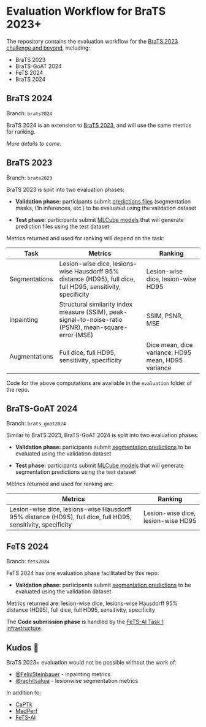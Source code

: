 # Evaluation Workflow for BraTS 2023+

The repository contains the evaluation workflow for the [BraTS 2023 challenge and beyond],
including:

* BraTS 2023
* BraTS-GoAT 2024
* FeTS 2024
* BraTS 2024

[BraTS 2023 challenge and beyond]: https://www.synapse.org/brats

## BraTS 2024

Branch: `brats2024`

BraTS 2024 is an extension to [BraTS 2023](#brats-2023), and will use the same metrics for ranking.

_More details to come._

## BraTS 2023

Branch: `brats2023`

BraTS 2023 is split into two evaluation phases:

* **Validation phase:** participants submit <u>predictions files</u> (segmentation masks, t1n inferences, etc.) to be evaluated using the validation dataset

* **Test phase:** participants submit <u>MLCube models</u> that will generate prediction files using the test dataset

Metrics returned and used for ranking will depend on the task:

**Task** | **Metrics** | **Ranking**
--|--|--
Segmentations | Lesion-wise dice, lesions-wise Hausdorff 95% distance (HD95), full dice, full HD95, sensitivity, specificity | Lesion-wise dice, lesion-wise HD95
Inpainting | Structural similarity index measure (SSIM), peak-signal-to-noise-ratio (PSNR), mean-square-error (MSE) | SSIM, PSNR, MSE
Augmentations | Full dice, full HD95, sensitivity, specificity | Dice mean, dice variance, HD95 mean, HD95 variance

Code for the above computations are available in the `evaluation` folder of the repo.

## BraTS-GoAT 2024

Branch: `brats_goat2024`

Similar to BraTS 2023, BraTS-GoAT 2024 is split into two evaluation phases:

* **Validation phase:** participants submit <u>segmentation predictions</u> to be evaluated using the validation dataset

* **Test phase:** participants submit <u>MLCube models</u> that will generate segmentation predictions using the test dataset

Metrics returned and used for ranking are:

**Metrics** | **Ranking**
--|--
Lesion-wise dice, lesions-wise Hausdorff 95% distance (HD95), full dice, full HD95, sensitivity, specificity | Lesion-wise dice, lesion-wise HD95

## FeTS 2024

Branch: `fets2024`

FeTS 2024 has one evaluation phase facilitated by this repo:

* **Validation phase:** participants submit <u>segmentation predictions</u> to be evaluated using the validation dataset

Metrics returned are: lesion-wise dice, lesions-wise Hausdorff 95% distance (HD95), full dice, full HD95, sensitivity, specificity

The **Code submission phase** is handled by the [FeTS-AI Task 1 infrastructure].

[FeTS-AI Task 1 infrastructure]: https://github.com/FeTS-AI/Challenge/tree/main/Task_1

## Kudos 🍻

BraTS 2023+ evaluation would not be possible without the work of:

* [@FelixSteinbauer](https://github.com/FelixSteinbauer) - inpainting metrics
* [@rachitsaluja](https://github.com/rachitsaluja) - lesionwise segmentation metrics

In addition to:

* [CaPTk](https://github.com/CBICA/CaPTk)
* [MedPerf](https://github.com/mlcommons/medperf)
* [FeTS-AI](https://github.com/FeTS-AI/Challenge/tree/main)
